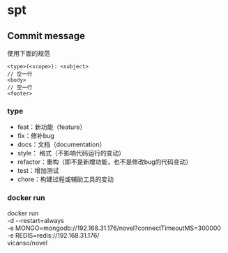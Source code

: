# spt

## Commit message

使用下面的规范

```
<type>(<scope>): <subject>
// 空一行
<body>
// 空一行
<footer>
```

### type

- feat：新功能（feature）
- fix：修补bug
- docs：文档（documentation）
- style： 格式（不影响代码运行的变动）
- refactor：重构（即不是新增功能，也不是修改bug的代码变动）
- test：增加测试
- chore：构建过程或辅助工具的变动


### docker run

docker run \
  -d --restart=always \
  -e MONGO=mongodb://192.168.31.176/novel?connectTimeoutMS=300000 \
  -e REDIS=redis://192.168.31.176/ \
  vicanso/novel